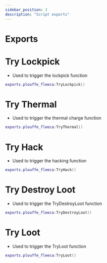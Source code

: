 ```yaml
---
sidebar_position: 2
description: "Script exports"
---
```


# Exports

# Try Lockpick
- Used to trigger the lockpick function
```lua
exports.plouffe_fleeca:TryLockpick()
```

# Try Thermal
- Used to trigger the thermal charge function
```lua
exports.plouffe_fleeca:TryThermal()
```

# Try Hack
- Used to trigger the hacking function
```lua
exports.plouffe_fleeca:TryHack()
```

# Try Destroy Loot
- Used to trigger the TryDestroyLoot function
```lua
exports.plouffe_fleeca:TryDestroyLoot()
```

# Try Loot
- Used to trigger the TryLoot function
```lua
exports.plouffe_fleeca:TryLoot()
```
